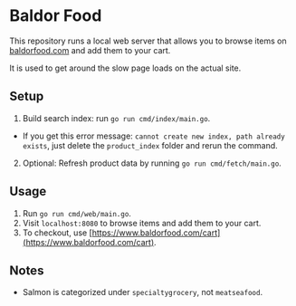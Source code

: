 # Baldor Food

This repository runs a local web server that allows you to browse items on
[baldorfood.com](https://www.baldorfood.com/) and add them to your cart.

It is used to get around the slow page loads on the actual site.

## Setup

1. Build search index: run `go run cmd/index/main.go`.
  - If you get this error message: `cannot create new index, path already
    exists`, just delete the `product_index` folder and rerun the command.
2. Optional: Refresh product data by running `go run cmd/fetch/main.go`.

## Usage

1. Run `go run cmd/web/main.go`.
2. Visit `localhost:8080` to browse items and add them to your cart.
3. To checkout, use [https://www.baldorfood.com/cart](https://www.baldorfood.com/cart).

## Notes

- Salmon is categorized under `specialtygrocery`, not `meatseafood`.

